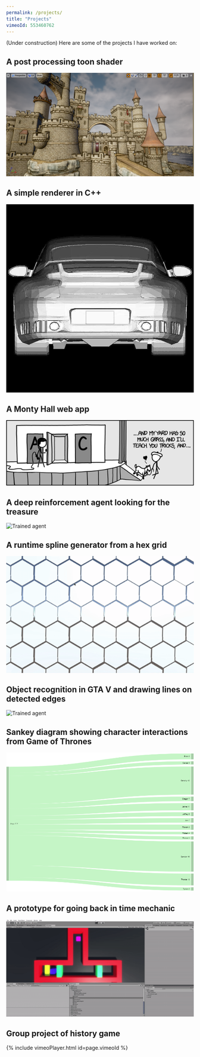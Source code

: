 ```yaml
---
permalink: /projects/
title: "Projects"
vimeoId: 553460762
---
```

(Under construction)
Here are some of the projects I have worked on:

## A post processing toon shader
![Toon shader](/assets/images/toon_shader_far.PNG)
## A simple renderer in C++
![Simple renderer](/assets/images/car.jpg)
## A Monty Hall web app
![Monty Hall](/assets/images/monty.png)
## A deep reinforcement agent looking for the treasure
![Trained agent](/assets/images/2dagent.gif)
## A runtime spline generator from a hex grid
![Splines](/assets/images/spline.gif)
## Object recognition in GTA V and drawing lines on detected edges
![Trained agent](/assets/images/gta5agent.gif)
## Sankey diagram showing character interactions from Game of Thrones
![Arya interactions](/assets/images/arya.png)
## A prototype for going back in time mechanic
![Back in time](/assets/images/backintime.gif)
## Group project of history game 
{% include vimeoPlayer.html id=page.vimeoId %}
